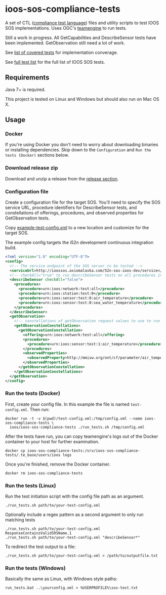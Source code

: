 # ioos-sos-compliance-tests

A set of CTL ([compliance test language](http://portal.opengeospatial.org/files/?artifact_id=33085)) files and utility scripts to test IOOS SOS implementations.
Uses OGC's [teamengine](https://github.com/opengeospatial/teamengine) to run tests.

Still a work in progress. All GetCapabilities and DescribeSensor tests have been implemented. GetObservation still need a lot of work.

See [list of covered tests](covered_tests.txt) for implementation converage.

See [full test list](https://github.com/ioos/sos-guidelines/blob/master/doc/testing/sos_test_list_github_notoc_summary.md) for the full list of IOOS SOS tests.

## Requirements

Java 7+ is required.

This project is tested on Linux and Windows but should also run on Mac OS X.

## Usage

### Docker

If you're using Docker you don't need to worry about downloading binaries or installing dependencies.
Skip down to the `Configuration` and `Run the tests (Docker)` sections below.

### Download release zip

Download and unzip a release from the [release section](https://github.com/ioos/ioos-sos-compliance-tests/releases).

### Configuration file

Create a configuration file for the target SOS. You'll need to specify the SOS service URL, procedure identifiers for DescribeSensor tests,
and constellations of offerings, procedures, and observed properties for GetObservation tests.

Copy [example-test-config.xml](example-test-config.xml) to a new location and customize for the target SOS.

The example config targets the i52n development continuous integration build.

```xml
<?xml version="1.0" encoding="UTF-8"?>
<config>
  <!-- The service endpoint of the SOS server to be tested -->
  <serviceUrl>http://ioossos.axiomalaska.com/52n-sos-ioos-dev/service</serviceUrl>
  <!-- checkAll="true" to run describeSensor tests on all procedures in the SOS. Otherwise list below -->
  <describeSensor checkAll="false">
    <procedures>
      <procedure>urn:ioos:network:test:all</procedure>
      <procedure>urn:ioos:station:test:0</procedure>
      <procedure>urn:ioos:sensor:test:0:air_temperature</procedure>
      <procedure>urn:ioos:sensor:test:0:sea_water_temperature</procedure>
    </procedures>
  </describeSensor>
  <getObservation>
    <!-- constellations of getObservation request values to use to run tests -->
    <getObservationConstellations>
      <getObservationConstellation>
        <offering>urn:ioos:network:test:all</offering>
        <procedures>
          <procedure>urn:ioos:sensor:test:1:air_temperature</procedure>
        </procedures>
        <observedProperties>
          <observedProperty>http://mmisw.org/ont/cf/parameter/air_temperature</observedProperty>
        </observedProperties>
      </getObservationConstellation>
    </getObservationConstellations>
  </getObservation>
</config>
```

### Run the tests (Docker)

First, create your config file. In this example the file is named `test-config.xml`. Then run:

```
docker run -t -v $(pwd)/test-config.xml:/tmp/config.xml --name ioos-sos-compliance-tests \
  ioos/ioos-sos-compliance-tests ./run_tests.sh /tmp/config.xml
```

After the tests have run, you can copy teamengine's logs out of the Docker container to
your host for further examination.

```
docker cp ioos-sos-compliance-tests:/srv/ioos-sos-compliance-tests/.te_base/users/ioos logs
```

Once you're finished, remove the Docker container.

```
docker rm ioos-sos-compliance-tests
```


### Run the tests (Linux)

Run the test initiation script with the config file path as an argument.

```
./run_tests.sh path/to/your-test-config.xml
```

Optionally include a regex pattern as a second argument to only run matching tests

```
./run_tests.sh path/to/your-test-config.xml ResponseContainsValidSRSName.1
./run_tests.sh path/to/your-test-config.xml "describeSensor*"
```

To redirect the test output to a file:

```
./run_tests.sh path/to/your-test-config.xml > /path/to/outputfile.txt
```

### Run the tests (Windows)

Basically the same as Linux, with Windows style paths:

```
run_tests.bat ..\yourconfig.xml > %USERPROFILE%\sos-test.txt
```

